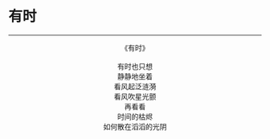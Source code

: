 # 有时
***
<center>
《有时》<br>
<br>
有时也只想<br>
静静地坐着<br>
看风起泛涟漪<br>
看风吹星光颤<br>
再看看<br>
时间的枯烬<br>
如何散在滔滔的光阴<br>
</center>
